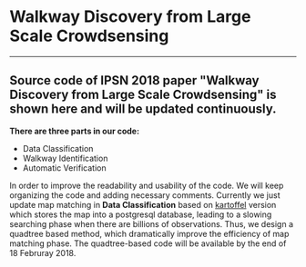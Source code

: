 # Walkway Discovery from Large Scale Crowdsensing
--------------------------------------------------

Source code of IPSN 2018 paper "Walkway Discovery from Large Scale Crowdsensing" is shown here and will be updated continuously.
--------------------------------------------------

**There are three parts in our code:**
- Data Classification
- Walkway Identification
- Automatic Verification

In order to improve the readability and usability of the code. We will keep organizing the code and adding necessary comments.
Currently we just update map matching in **Data Classification** based on [kartoffel](https://github.com/juhanaka/kartoffel) version which stores the map into a postgresql database, leading to a slowing searching phase when there are billions of observations.
Thus, we design a quadtree based method, which dramatically improve the efficiency of map matching phase.
The quadtree-based code will be available by the end of 18 Februray 2018.

